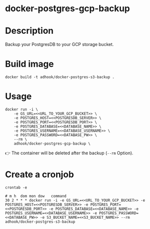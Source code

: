 docker-postgres-gcp-backup
============

# Description
Backup your PostgresDB to your GCP storage bucket.


# Build image

    docker build -t adhook/docker-postgres-s3-backup .

# Usage

    docker run -i \
        -e GS_URL=<<URL_TO_YOUR_GCP_BUCKET>> \
        -e POSTGRES_HOST=<<POSTGRESDB_SERVER>> \
        -e POSTGRES_PORT=<<POSTGRESDB_PORT>> \
        -e POSTGRES_DATABASE=<<DATABASE_NAME>> \
        -e POSTGRES_USERNAME=<<DATABASE_USERNAME>> \
        -e POSTGRES_PASSWORD=<<DATABASE_PW>> \ 
        --rm \
        adhook/docker-postgres-gcp-backup \

👉 The container will be deleted after the backup (`--rm` Option).



# Create a cronjob

    crontab -e 

    # m h  dom mon dow   command
    30 2 * * * docker run -i -e GS_URL=<<URL_TO_YOUR_GCP_BUCKET>> -e POSTGRES_HOST=<<POSTGRESDB_SERVER>> -e POSTGRES_PORT=<<POSTGRESDB_PORT>> -e POSTGRES_DATABASE=<<DATABASE_NAME>> -e POSTGRES_USERNAME=<<DATABASE_USERNAME>> -e POSTGRES_PASSWORD=<<DATABASE_PW>> -e S3_BUCKET_NAME=<<S3_BUCKET_NAME>> --rm adhook/docker-postgres-s3-backup

    
